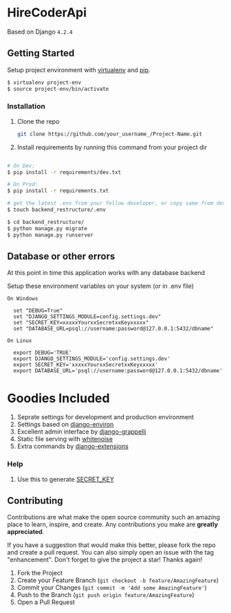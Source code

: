 # HireCoderApi

Based on Django `4.2.4`

## Getting Started

Setup project environment with [virtualenv](https://virtualenv.pypa.io) and [pip](https://pip.pypa.io).

```bash
$ virtualenv project-env
$ source project-env/bin/activate
```

### Installation
1. Clone the repo
    ```sh
    git clone https://github.com/your_username_/Project-Name.git
    ```

2. Install requirements by running this command from your project dir
```bash

# On Dev:
$ pip install -r requirements/dev.txt

# On Prod:
$ pip install -r requirements.txt

# get the latest .env from your fellow developer, or copy same from dotenvsample.
$ touch backend_restructure/.env

$ cd backend_restructure/
$ python manage.py migrate
$ python manage.py runserver
```


## Database or other errors
At this point in time this application works with any database backend

Setup these environment variables on your system (or in .env file)


    On Windows

```
  set "DEBUG=True"
  set "DJANGO_SETTINGS_MODULE=config.settings.dev"
  set "SECRET_KEY=xxxxxYourxxSecretxxKeyxxxxx"
  set "DATABASE_URL=psql://username:password@127.0.0.1:5432/dbname"
```

    On Linux

```
  export DEBUG='TRUE'
  export DJANGO_SETTINGS_MODULE='config.settings.dev'
  export SECRET_KEY='xxxxxYourxxSecretxxKeyxxxxx'
  export DATABASE_URL='psql://username:password@127.0.0.1:5432/dbname'
```

# Goodies Included #
1. Seprate settings for development and production environment
2. Settings based on [django-environ](https://django-environ.readthedocs.org/en/latest/)
3. Excellent admin interface by [django-grappelli](https://django-grappelli.readthedocs.org/en/latest/index.html)
4. Static file serving with [whitenoise](https://github.com/evansd/whitenoise)
5. Extra commands by [django-extensions](https://github.com/django-extensions/django-extensions)

### Help ###
1. Use this to generate [SECRET_KEY](http://www.miniwebtool.com/django-secret-key-generator/)

## Contributing

Contributions are what make the open source community such an amazing place to learn, inspire, and create. Any contributions you make are **greatly appreciated**.

If you have a suggestion that would make this better, please fork the repo and create a pull request. You can also simply open an issue with the tag "enhancement".
Don't forget to give the project a star! Thanks again!

1. Fork the Project
2. Create your Feature Branch (`git checkout -b feature/AmazingFeature`)
3. Commit your Changes (`git commit -m 'Add some AmazingFeature'`)
4. Push to the Branch (`git push origin feature/AmazingFeature`)
5. Open a Pull Request
